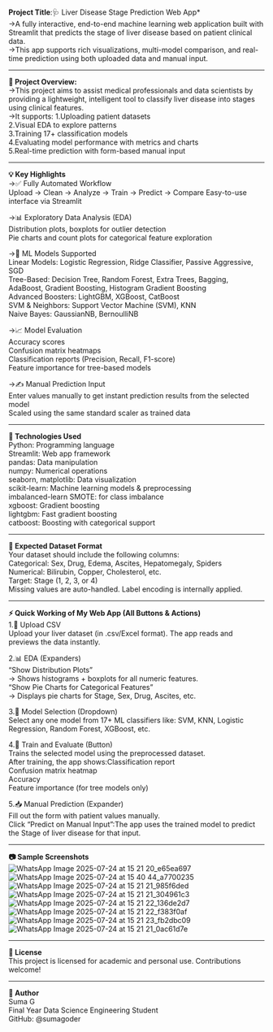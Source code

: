 **Project Title**:🩺 Liver Disease Stage Prediction Web App*                                                                                                                                                  
->A fully interactive, end-to-end machine learning web application built with Streamlit that predicts the stage of liver disease based on patient clinical data.                                                  
->This app supports rich visualizations, multi-model comparison, and real-time prediction using both uploaded data and manual input.

---

**📖 Project Overview:**                                                                                                                                                                                          
->This project aims to assist medical professionals and data scientists by providing a lightweight, intelligent tool to classify liver disease into stages using clinical features.                                
->It supports:
              1.Uploading patient datasets                                                                                                                                                                         
              2.Visual EDA to explore patterns                                                                                                                                                                     
              3.Training 17+ classification models                                                                                                                                                                
              4.Evaluating model performance with metrics and charts                                                                                                                                              
              5.Real-time prediction with form-based manual input                                                                                                                                                  

---

**💡 Key Highlights**                                                                                                                                                                                           
->✅ Fully Automated Workflow                                                                                                                                                                                     
Upload → Clean → Analyze → Train → Predict → Compare
Easy-to-use interface via Streamlit                                                                                                                                                                                

->📊 Exploratory Data Analysis (EDA)                                                                                                                                                                              
Distribution plots, boxplots for outlier detection                                                                                                                                                                 
Pie charts and count plots for categorical feature exploration                                                                                                                                                     

->🧠 ML Models Supported                                                                                                                                                                                          
Linear Models: Logistic Regression, Ridge Classifier, Passive Aggressive, SGD                                                                                                                                      
Tree-Based: Decision Tree, Random Forest, Extra Trees, Bagging, AdaBoost, Gradient Boosting, Histogram Gradient Boosting                                                                                          
Advanced Boosters: LightGBM, XGBoost, CatBoost                                                                                                                                                                    
SVM & Neighbors: Support Vector Machine (SVM), KNN                                                                                                                                                                 
Naive Bayes: GaussianNB, BernoulliNB                                                                                                                                                                              

->📈 Model Evaluation                                                                                                                                                                                             
Accuracy scores                                                                                                                                                                                                    
Confusion matrix heatmaps                                                                                                                                                                                        
Classification reports (Precision, Recall, F1-score)                                                                                                                                                               
Feature importance for tree-based models

->✍ Manual Prediction Input                                                                                                                                                                                    
Enter values manually to get instant prediction results from the selected model                                                                                                                                    
Scaled using the same standard scaler as trained data                                                                          

---

**🧰 Technologies Used**                                                                                                                                                                                        
Python:	Programming language                                                                                                                                                                                       
Streamlit:	Web app framework                                                                                                                                                                                    
pandas:	Data manipulation                                                                                                                                                                                          
numpy:	Numerical operations                                                                                                                                                                                       
seaborn, matplotlib:	Data visualization                                                                                                                                                                           
scikit-learn:	Machine learning models & preprocessing                                                                                                                                                              
imbalanced-learn	SMOTE: for class imbalance                                                                                                                                                                       
xgboost:	Gradient boosting                                                                                                                                                                                        
lightgbm:	Fast gradient boosting                                                                                                                                                                                   
catboost:	Boosting with categorical support                                                                                                                                                                        

---

**📁 Expected Dataset Format**                                                                                                                                                                                  
Your dataset should include the following columns:                                                                                                                                                                
Categorical: Sex, Drug, Edema, Ascites, Hepatomegaly, Spiders                                                                                                  
Numerical: Bilirubin, Copper, Cholesterol, etc.                                                                                                                                                                    
Target: Stage (1, 2, 3, or 4)                                                                                                                                                                                      
Missing values are auto-handled. Label encoding is internally applied.                                                                

---

**⚡ Quick Working of My Web App (All Buttons & Actions)**                                                                                                                                                       
1.📂 Upload CSV                                                                                                                                                                                                  
     Upload your liver dataset (in .csv/Excel format).
     The app reads and previews the data instantly.                                                                                                                                                              

2.📊 EDA (Expanders)                                                                                                                                                                                              
      “Show Distribution Plots”                                                                                                                                                                                  
      → Shows histograms + boxplots for all numeric features.                                                                                                                                                      
      “Show Pie Charts for Categorical Features”                                                                                                                                                                  
      → Displays pie charts for Stage, Sex, Drug, Ascites, etc.                                                                                                                                                    

3.🤖 Model Selection (Dropdown)                                                                                                                                                                                  
     Select any one model from 17+ ML classifiers like: SVM, KNN, Logistic Regression, Random Forest, XGBoost, etc.                                                                                                

4.🧠 Train and Evaluate (Button)                                                                                                                                                                                
      Trains the selected model using the preprocessed dataset.                                                                                                                                                  
      After training, the app shows:Classification report                                                                                                                                                          
                                    Confusion matrix heatmap                                                                                                                                                       
                                    Accuracy                                                                                                                                                                       
                                    Feature importance (for tree models only)                                                                                                                                    

5.📥 Manual Prediction (Expander)                                                                                                                                                                                 
      Fill out the form with patient values manually.                                                                                                                                                            
      Click “Predict on Manual Input”:The app uses the trained model to predict the Stage of liver disease for that input.                                                                                        

---

**📷 Sample Screenshots**                                                                                                                                                                                         
![WhatsApp Image 2025-07-24 at 15 21 20_e65ea697](https://github.com/user-attachments/assets/7f3ca893-2b55-4a22-856b-5c4e90bee6ab)
![WhatsApp Image 2025-07-24 at 15 40 44_a7700235](https://github.com/user-attachments/assets/636f870b-0abb-45b0-942b-a3dc819edca1)
![WhatsApp Image 2025-07-24 at 15 21 21_985f6ded](https://github.com/user-attachments/assets/aa524c78-18d8-4338-a459-71021a9e9b07)
![WhatsApp Image 2025-07-24 at 15 21 21_304961c3](https://github.com/user-attachments/assets/21d5f8a5-4853-42c5-98f8-bd90ca8366ee)
![WhatsApp Image 2025-07-24 at 15 21 22_136de2d7](https://github.com/user-attachments/assets/107c1254-2c7d-47da-b205-de37d2eb30d1)
![WhatsApp Image 2025-07-24 at 15 21 22_f383f0af](https://github.com/user-attachments/assets/7f34afe3-5485-4d24-bb96-dc1719a04fed)
![WhatsApp Image 2025-07-24 at 15 21 23_fb2dbc09](https://github.com/user-attachments/assets/57078815-595c-4bcb-a3fd-33a5676fd8b7)
![WhatsApp Image 2025-07-24 at 15 21 21_0ac61d7e](https://github.com/user-attachments/assets/69464457-8611-4d4f-8f35-047c2e205fea)

---

**📜 License**                                                                                                                                                                                                    
This project is licensed for academic and personal use. Contributions welcome!

---

**👤 Author**                                                                                                                                                                                                     
Suma G                                                                                                                                                                                                            
Final Year Data Science Engineering Student                                                                                                                                                                        
GitHub: @sumagoder
